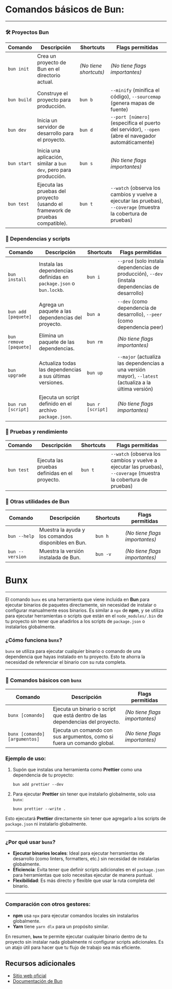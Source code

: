 # Comandos básicos de Bun:

---

### 🛠 **Proyectos Bun**

| Comando | Descripción | Shortcuts | Flags permitidas |  
|---------|------------|-----------|------------------|  
| `bun init` | Crea un proyecto de Bun en el directorio actual. | *(No tiene shortcuts)* | *(No tiene flags importantes)* |  
| `bun build` | Construye el proyecto para producción. | `bun b` | `--minify` (minifica el código), `--sourcemap` (genera mapas de fuente) |  
| `bun dev` | Inicia un servidor de desarrollo para el proyecto. | `bun d` | `--port [número]` (especifica el puerto del servidor), `--open` (abre el navegador automáticamente) |  
| `bun start` | Inicia una aplicación, similar a `bun dev`, pero para producción. | `bun s` | *(No tiene flags importantes)* |  
| `bun test` | Ejecuta las pruebas del proyecto (usando el framework de pruebas compatible). | `bun t` | `--watch` (observa los cambios y vuelve a ejecutar las pruebas), `--coverage` (muestra la cobertura de pruebas) |  


### 🔧 **Dependencias y scripts**  

| Comando | Descripción | Shortcuts | Flags permitidas |  
|---------|------------|-----------|------------------|  
| `bun install` | Instala las dependencias definidas en `package.json` o `bun.lockb`. | `bun i` | `--prod` (solo instala dependencias de producción), `--dev` (instala dependencias de desarrollo) |  
| `bun add [paquete]` | Agrega un paquete a las dependencias del proyecto. | `bun a` | `--dev` (como dependencia de desarrollo), `--peer` (como dependencia peer) |  
| `bun remove [paquete]` | Elimina un paquete de las dependencias. | `bun rm` | *(No tiene flags importantes)* |  
| `bun upgrade` | Actualiza todas las dependencias a sus últimas versiones. | `bun up` | `--major` (actualiza las dependencias a una versión mayor), `--latest` (actualiza a la última versión) |  
| `bun run [script]` | Ejecuta un script definido en el archivo `package.json`. | `bun r [script]` | *(No tiene flags importantes)* |  




### 🧪 **Pruebas y rendimiento**  

| Comando | Descripción | Shortcuts | Flags permitidas |  
|---------|------------|-----------|------------------|  
| `bun test` | Ejecuta las pruebas definidas en el proyecto. | `bun t` | `--watch` (observa los cambios y vuelve a ejecutar las pruebas), `--coverage` (muestra la cobertura de pruebas) |  


### 🚀 **Otras utilidades de Bun**

| Comando | Descripción | Shortcuts | Flags permitidas |  
|---------|------------|-----------|------------------|  
| `bun --help` | Muestra la ayuda y los comandos disponibles en Bun. | `bun h` | *(No tiene flags importantes)* |  
| `bun --version` | Muestra la versión instalada de Bun. | `bun -v` | *(No tiene flags importantes)* |  


# Bunx

---

El comando `bunx` es una herramienta que viene incluida en **Bun** para ejecutar binarios de paquetes directamente, sin necesidad de instalar o configurar manualmente esos binarios. Es similar a `npx` de **npm**, y se utiliza para ejecutar herramientas o scripts que están en el `node_modules/.bin` de tu proyecto sin tener que añadirlos a los scripts de `package.json` o instalarlos globalmente.

### ¿Cómo funciona `bunx`?
`bunx` se utiliza para ejecutar cualquier binario o comando de una dependencia que hayas instalado en tu proyecto. Esto te ahorra la necesidad de referenciar el binario con su ruta completa.

---

### 📂 **Comandos básicos con `bunx`**

| Comando | Descripción | Flags permitidas |  
|---------|------------|------------------|  
| `bunx [comando]` | Ejecuta un binario o script que está dentro de las dependencias del proyecto. | *(No tiene flags importantes)* |  
| `bunx [comando] [argumentos]` | Ejecuta un comando con sus argumentos, como si fuera un comando global. | *(No tiene flags importantes)* |  

### Ejemplo de uso:
1. Supón que instalas una herramienta como **Prettier** como una dependencia de tu proyecto:
   ```
   bun add prettier --dev
   ```

2. Para ejecutar **Prettier** sin tener que instalarlo globalmente, solo usa `bunx`:
   ```
   bunx prettier --write .
   ```

Esto ejecutará **Prettier** directamente sin tener que agregarlo a los scripts de `package.json` ni instalarlo globalmente.

---

### ¿Por qué usar `bunx`?
- **Ejecutar binarios locales**: Ideal para ejecutar herramientas de desarrollo (como linters, formatters, etc.) sin necesidad de instalarlas globalmente.
- **Eficiencia**: Evita tener que definir scripts adicionales en el `package.json` para herramientas que solo necesitas ejecutar de manera puntual.
- **Flexibilidad**: Es más directo y flexible que usar la ruta completa del binario.

---

### Comparación con otros gestores:
- **npm** usa `npx` para ejecutar comandos locales sin instalarlos globalmente.
- **Yarn** tiene `yarn dlx` para un propósito similar.

En resumen, **`bunx`** te permite ejecutar cualquier binario dentro de tu proyecto sin instalar nada globalmente ni configurar scripts adicionales. Es un atajo útil para hacer que tu flujo de trabajo sea más eficiente.


## Recursos adicionales
- [Sitio web oficial](https://bun.sh/)
- [Documentación de Bun](https://bun.sh/docs)